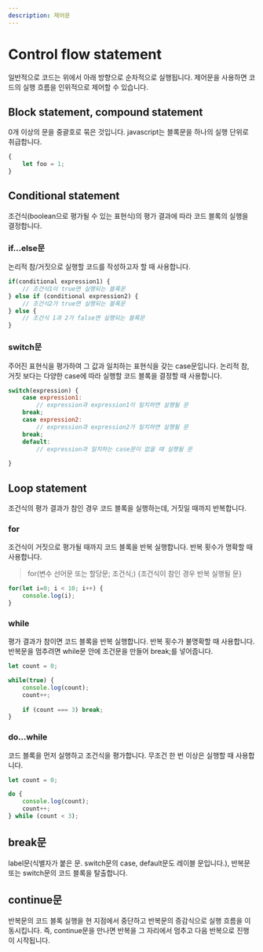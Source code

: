 ```yaml
---
description: 제어문
---
```


# Control flow statement

일반적으로 코드는 위에서 아래 방향으로 순차적으로 실행됩니다. 제어문을 사용하면 코드의 실행 흐름을 인위적으로 제어할 수 있습니다.

## Block statement, compound statement

0개 이상의 문을 중괄호로 묶은 것입니다. javascript는 블록문을 하나의 실행 단위로 취급합니다.

```javascript
{
    let foo = 1;
}
```

## Conditional statement

조건식\(boolean으로 평가될 수 있는 표현식\)의 평가 결과에 따라 코드 블록의 실행을 결정합니다.

### if...else문

논리적 참/거짓으로 실행할 코드를 작성하고자 할 때 사용합니다.

```javascript
if(conditional expression1) {
    // 조건식1이 true면 실행되는 블록문
} else if (conditional expression2) {
    // 조건식2가 true면 실행되는 블록문
} else {
    // 조건식 1과 2가 false면 실행되는 블록문
}
```

### switch문

주어진 표현식을 평가하여 그 값과 일치하는 표현식을 갖는 case문입니다. 논리적 참, 거짓 보다는 다양한 case에 따라 실행할 코드 블록을 결정할 때 사용합니다.

```javascript
switch(expression) {
    case expression1:
        // expression과 expression1이 일치하면 실행될 문
    break;
    case expression2:
        // expression과 expression2가 일치하면 실행될 문
    break;
    default:
        // expression과 일치하는 case문이 없을 때 실행될 문
        
}
```

## Loop statement

조건식의 평가 결과가 참인 경우 코드 블록을 실행하는데, 거짓일 때까지 반복합니다.

### for

조건식이 거짓으로 평가될 때까지 코드 블록을 반복 실행합니다. 반복 횟수가 명확할 때 사용합니다.

> for\(변수 선어문 또는 할당문; 조건식;\) {조건식이 참인 경우 반복 실행될 문}

```javascript
for(let i=0; i < 10; i++) {
    console.log(i);
}
```

### while

평가 결과가 참이면 코드 블록을 반복 실행합니다. 반복 횟수가 불명확할 때 사용합니다. 반복문을 멈추려면 while문 안에 조건문을 만들어 break;를 넣어줍니다.

```javascript
let count = 0;

while(true) {
    console.log(count);
    count++;
    
    if (count === 3) break;
}
```

### do...while

코드 블록을 먼저 실행하고 조건식을 평가합니다. 무조건 한 번 이상은 실행할 때 사용합니다.

```javascript
let count = 0;

do {
    console.log(count);
    count++;
} while (count < 3);
```

## break문

label문\(식별자가 붙은 문. switch문의 case, default문도 레이블 문입니다.\), 반복문 또는 switch문의 코드 블록을 탈출합니다.

## continue문

반복문의 코드 블록 실행을 현 지점에서 중단하고 반복문의 증감식으로 실행 흐름을 이동시킵니다. 즉, continue문을 만나면 반복을 그 자리에서 멈추고 다음 반복으로 진행이 시작됩니다.

